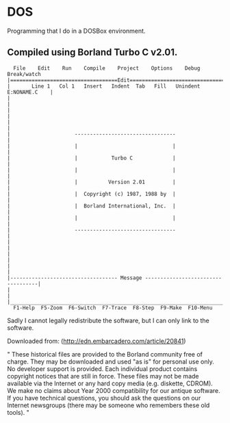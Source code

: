 # DOS
Programming that I do in a DOSBox environment.

## Compiled using Borland Turbo C v2.01.
```
  File    Edit    Run    Compile    Project    Options    Debug    Break/watch   
|===================================Edit========================================|
|       Line 1   Col 1   Insert   Indent  Tab   Fill   Unindent   E:NONAME.C    |
|                                                                               |
|                                                                               |
|                                                                               |
|                     ---------------------------------                         |
|                     |                               |                         |
|                     |           Turbo C             |                         |
|                     |                               |                         |
|                     |          Version 2.01         |                         |
|                     |  Copyright (c) 1987, 1988 by  |                         |
|                     |  Borland International, Inc.  |                         |
|                     |                               |                         |
|                     ---------------------------------                         |
|                                                                               |
|                                                                               |
|                                                                               |
|----------------------------------- Message -----------------------------------|
|                                                                               |
|_______________________________________________________________________________|
  F1-Help  F5-Zoom  F6-Switch  F7-Trace  F8-Step  F9-Make  F10-Menu              
```

Sadly I cannot legally redistribute the software, but I can only link to the software.

Downloaded from: (http://edn.embarcadero.com/article/20841)

" These historical files are provided to the Borland community free of charge. They may be downloaded and used "as is" for personal use only. No developer support is provided. Each individual product contains copyright notices that are still in force. These files may not be made available via the Internet or any hard copy media (e.g. diskette, CDROM). We make no claims about Year 2000 compatibility for our antique software. If you have technical questions, you should ask the questions on our Internet newsgroups (there may be someone who remembers these old tools). "
